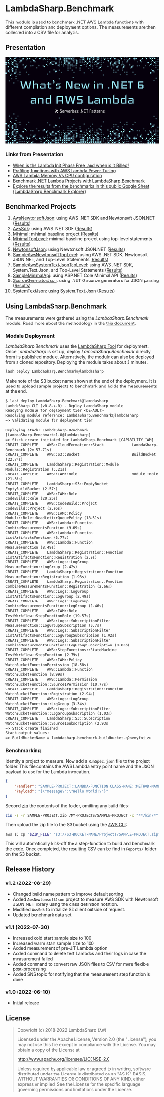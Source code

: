 # LambdaSharp.Benchmark

This module is used to benchmark .NET AWS Lambda functions with different compilation and deployment options. The measurements are then collected into a CSV file for analysis.

## Presentation

<a href="https://youtu.be/fzLIqliRGrE"><img title="Serverless .NET Pattern: What's New in .NET 6 and AWS Lambda" src="Docs/TitleSlide.png"></a>

### Links from Presentation

* [When is the Lambda Init Phase Free, and when is it Billed?](https://bitesizedserverless.com/bite/when-is-the-lambda-init-phase-free-and-when-is-it-billed/)
* [Profiling functions with AWS Lambda Power Tuning](https://docs.aws.amazon.com/lambda/latest/operatorguide/profile-functions.html)
* [AWS Lambda Memory Vs CPU configuration](https://stackoverflow.com/questions/66522916/aws-lambda-memory-vs-cpu-configuration)
* [Benchmark .NET Lambda Projects with LambdaSharp.Benchmark](https://github.com/LambdaSharp/LambdaSharp.Benchmark)
* [Explore the results from the benchmarks in this public Google Sheet (LambdaSharp.Benchmark Explorer)](https://docs.google.com/spreadsheets/d/1ULCEIbXPXFWzv8m-FMnh6b0T4acgZDavJxwY7-NKGdo/edit?usp=sharing)

## Benchmarked Projects

1. [AwsNewtonsoftJson](Projects/AwsNewtonsoftJson/): using AWS .NET SDK and Newtonsoft JSON.NET ([Results](Data/AwsNewtonsoftJson%20%5Bus-west-2%5D%20(2022-08-03).csv))
1. [AwsSdk](Projects/AwsSdk/): using AWS .NET SDK ([Results](Data/AwsSdk%20%5Bus-west-2%5D%20(2022-08-02).csv))
1. [Minimal](Projects/Minimal/): minimal baseline project ([Results](Data/Minimal%20%5Bus-west-2%5D%20(2022-07-26).csv))
1. [MinimalTopLevel](Projects/MinimalTopLevel/): minimal baseline project using top-level statements ([Results](Data/MinimalTopLevel%20%5Bus-west-2%5D%20(2022-07-26).csv))
1. [NewtonsoftJson](Projects/NewtonsoftJson/): using Newtonsoft JSON.NET ([Results](Data/NewtonsoftJson%20%5Bus-west-2%5D%20(2022-07-26).csv))
1. [SampleAwsNewtonsoftTopLevel](Projects/SampleAwsNewtonsoftTopLevel/): using AWS .NET SDK, Newtonsoft JSON.NET, and Top-Level Statements ([Results](Data/SampleAwsNewtonsoftTopLevel%20%5Bus-west-2%5D%20(2022-07-26).csv))
1. [SampleAwsSystemTextJsonTopLevel](Projects/SampleAwsSystemTextJsonTopLevel/): using AWS .NET SDK, System.Text.Json, and Top-Level Statements ([Results](Data/SampleAwsSystemTextJsonTopLevel%20%5Bus-west-2%5D%20(2022-07-26).csv))
1. [SampleMinimalApi](Projects/SampleMinimalApi/): using ASP.NET Core Minimal API ([Results](Data/SampleMinimalApi%20%5Bus-west-2%5D%20(2022-07-26).csv))
1. [SourceGeneratorJson](Projects/SourceGeneratorJson/): using .NET 6 source generators for JSON parsing ([Results](Data/SourceGeneratorJson%20%5Bus-west-2%5D%20(2022-07-27).csv))
1. [SystemTextJson](Projects/SystemTextJson/): using System.Text.Json ([Results](Data/SystemTextJson%20%5Bus-west-2%5D%20(2022-07-27).csv))


## Using LambdaSharp.Benchmark

The measurements were gathered using the _LambdaSharp.Benchmark_ module. Read more about the methodology in the [this document](Docs/Methodology.md).

### Module Deployment

_LambdaSharp.Benchmark_ uses the [LambdaSharp Tool](https://lambdasharp.net) for deployment. Once _LambdaSharp_ is set up, deploy _LambdaSharp.Benchmark_ directly from its published module. Alternatively, the module can also be deployed from a cloned repository. Deploying the module takes about 3 minutes.
```bash
lash deploy LambdaSharp.Benchmark@lambdasharp
```

Make note of the S3 bucket name shown at the end of the deployment. It is used to upload sample projects to benchmark and holds the measurements at the end.
```
$ lash deploy LambdaSharp.Benchmark@lambdasharp
LambdaSharp CLI (v0.8.4.0) - Deploy LambdaSharp module
Readying module for deployment tier <DEFAULT>
Resolving module reference: LambdaSharp.Benchmark@lambdasharp
=> Validating module for deployment tier

Deploying stack: LambdaSharp-Benchmark [LambdaSharp.Benchmark:1.0@lambdasharp]
=> Stack create initiated for LambdaSharp-Benchmark [CAPABILITY_IAM]
CREATE_COMPLETE    AWS::CloudFormation::Stack             LambdaSharp-Benchmark (2m 57.71s)
CREATE_COMPLETE    AWS::S3::Bucket                        BuildBucket (22.74s)
CREATE_COMPLETE    LambdaSharp::Registration::Module      Module::Registration (3.21s)
CREATE_COMPLETE    AWS::IAM::Role                         Module::Role (21.36s)
CREATE_COMPLETE    LambdaSharp::S3::EmptyBucket           EmptyBuildBucket (2.57s)
CREATE_COMPLETE    AWS::IAM::Role                         CodeBuild::Role (20.25s)
CREATE_COMPLETE    AWS::CodeBuild::Project                CodeBuild::Project (2.96s)
CREATE_COMPLETE    AWS::IAM::Policy                       Module::Role::DeadLetterQueuePolicy (18.51s)
CREATE_COMPLETE    AWS::Lambda::Function                  CombineMeasurementsFunction (9.69s)
CREATE_COMPLETE    AWS::Lambda::Function                  ListArtifactsFunction (8.77s)
CREATE_COMPLETE    AWS::Lambda::Function                  MeasureFunction (8.49s)
CREATE_COMPLETE    LambdaSharp::Registration::Function    ListArtifactsFunction::Registration (2.9s)
CREATE_COMPLETE    AWS::Logs::LogGroup                    MeasureFunction::LogGroup (2.42s)
CREATE_COMPLETE    LambdaSharp::Registration::Function    MeasureFunction::Registration (1.93s)
CREATE_COMPLETE    LambdaSharp::Registration::Function    CombineMeasurementsFunction::Registration (2.66s)
CREATE_COMPLETE    AWS::Logs::LogGroup                    ListArtifactsFunction::LogGroup (2.49s)
CREATE_COMPLETE    AWS::Logs::LogGroup                    CombineMeasurementsFunction::LogGroup (2.46s)
CREATE_COMPLETE    AWS::IAM::Role                         TestWorkflow::StepFunctionRole (19.57s)
CREATE_COMPLETE    AWS::Logs::SubscriptionFilter          MeasureFunction::LogGroupSubscription (0.7s)
CREATE_COMPLETE    AWS::Logs::SubscriptionFilter          ListArtifactsFunction::LogGroupSubscription (1.02s)
CREATE_COMPLETE    AWS::Logs::SubscriptionFilter          CombineMeasurementsFunction::LogGroupSubscription (0.83s)
CREATE_COMPLETE    AWS::StepFunctions::StateMachine       TestWorkflow::StepFunction (2.79s)
CREATE_COMPLETE    AWS::IAM::Policy                       WatchBucketFunctionPermission (18.58s)
CREATE_COMPLETE    AWS::Lambda::Function                  WatchBucketFunction (8.99s)
CREATE_COMPLETE    AWS::Lambda::Permission                WatchBucketFunction::Source1Permission (10.77s)
CREATE_COMPLETE    LambdaSharp::Registration::Function    WatchBucketFunction::Registration (2.94s)
CREATE_COMPLETE    AWS::Logs::LogGroup                    WatchBucketFunction::LogGroup (3.34s)
CREATE_COMPLETE    AWS::Logs::SubscriptionFilter          WatchBucketFunction::LogGroupSubscription (1.03s)
CREATE_COMPLETE    LambdaSharp::S3::Subscription          WatchBucketFunction::Source1Subscription (2.93s)
=> Stack create finished
Stack output values:
=> BuildBucketName = lambdasharp-benchmark-buildbucket-q9bvmyfoiizu
```

### Benchmarking

Identify a project to measure. Now add a `RunSpec.json` file to the project folder. This file contains the AWS Lambda entry point name and the JSON payload to use for the Lambda invocation.
```json
{
    "Handler": "SAMPLE-PROJECT::LAMBDA-FUNCTION-CLASS-NAME::METHOD-NAME",
    "Payload": "{\"message\":\"Hello World!\"}"
}
```

Second [zip](https://stackoverflow.com/questions/38782928/how-to-add-man-and-zip-to-git-bash-installation-on-windows) the contents of the folder, omitting any build files:
```bash
zip -9 -r SAMPLE-PROJECT.zip /MY-PROJECTS/SAMPLE-PROJECT -x "**/bin/*" -x "**/obj/*"
```

Then upload the zip file to the S3 bucket using the [AWS CLI](https://aws.amazon.com/cli/):
```bash
aws s3 cp "$ZIP_FILE" "s3://S3-BUCKET-NAME/Projects/SAMPLE-PROJECT.zip"
```

This will automatically kick-off the a step-function to build and benchmark the code. Once completed, the resulting CSV can be find in `Reports/` folder on the S3 bucket.

## Release History

### v1.2 (2022-08-29)

* Changed build name pattern to improve default sorting
* Added `AwsNewtonsoftJson` project to measure AWS SDK with Newtonsoft JSON.NET library using the class definition notation.
* Modified `AwsSdk` to initialize S3 client outside of request.
* Updated benchmark data set

### v1.1 (2022-07-30)

* Increased cold start sample size to 100
* Increased warm start sample size to 100
* Added measurement of pre-JIT Lambda option
* Added command to delete test Lambdas and their logs in case the measurement failed
* Added command to convert raw JSON files to CSV for more flexible post-processing
* Added SNS topic for notifying that the measurement step function is done

### v1.0 (2022-06-10)

* Initial release

## License

> Copyright (c) 2018-2022 LambdaSharp (λ#)
>
> Licensed under the Apache License, Version 2.0 (the "License");
> you may not use this file except in compliance with the License.
> You may obtain a copy of the License at
>
> http://www.apache.org/licenses/LICENSE-2.0
>
> Unless required by applicable law or agreed to in writing, software
> distributed under the License is distributed on an "AS IS" BASIS,
> WITHOUT WARRANTIES OR CONDITIONS OF ANY KIND, either express or implied.
> See the License for the specific language governing permissions and
> limitations under the License.
